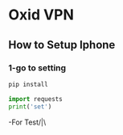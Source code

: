 # Oxid VPN
## How to Setup **Iphone**
### 1-go to setting

```bash
pip install
```
```python
import requests
print('set')
```

-For Test/|\
